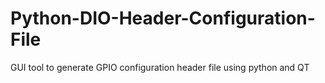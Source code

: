 # Python-DIO-Header-Configuration-File
GUI tool to generate GPIO configuration header file using python and QT
